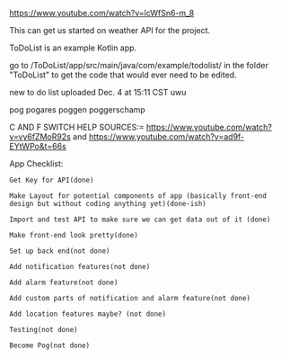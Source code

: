 https://www.youtube.com/watch?v=lcWfSn6-m_8

This can get us started on weather API for the project.

ToDoList is an example Kotlin app. 

go to /ToDoList/app/src/main/java/com/example/todolist/  in the folder "ToDoList"
to get the code that would ever need to be edited.

new to do list uploaded Dec. 4 at 15:11 CST uwu

pog pogares poggen poggerschamp

C AND F SWITCH HELP SOURCES:= https://www.youtube.com/watch?v=vy6fZMoR92s and https://www.youtube.com/watch?v=ad9f-EYtWPo&t=66s

App Checklist:

    Get Key for API(done)
  
    Make Layout for potential components of app (basically front-end design but without coding anything yet)(done-ish)
  
    Import and test API to make sure we can get data out of it (done)
  
    Make front-end look pretty(done)
  
    Set up back end(not done)
 
    Add notification features(not done)
 
    Add alarm feature(not done)
 
    Add custom parts of notification and alarm feature(not done)
 
    Add location features maybe? (not done)
 
    Testing(not done)

    Become Pog(not done)
  
  
